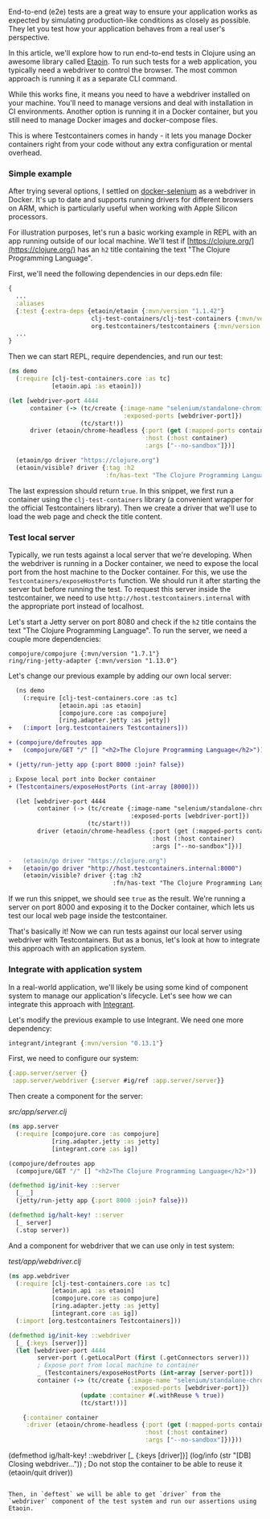 End-to-end (e2e) tests are a great way to ensure your application works as expected by simulating production-like conditions as closely as possible. They let you test how your application behaves from a real user's perspective.

In this article, we'll explore how to run end-to-end tests in Clojure using an awesome library called [Etaoin](https://github.com/clj-commons/etaoin). To run such tests for a web application, you typically need a webdriver to control the browser. The most common approach is running it as a separate CLI command.

While this works fine, it means you need to have a webdriver installed on your machine. You'll need to manage versions and deal with installation in CI environments. Another option is running it in a Docker container, but you still need to manage Docker images and docker-compose files.

This is where Testcontainers comes in handy - it lets you manage Docker containers right from your code without any extra configuration or mental overhead.

### Simple example

After trying several options, I settled on [docker-selenium](https://github.com/SeleniumHQ/docker-selenium) as a webdriver in Docker. It's up to date and supports running drivers for different browsers on ARM, which is particularly useful when working with Apple Silicon processors.

For illustration purposes, let's run a basic working example in REPL with an app running outside of our local machine. We'll test if [https://clojure.org/](https://clojure.org/) has an `h2` title containing the text "The Clojure Programming Language".

First, we'll need the following dependencies in our deps.edn file:

```clojure
{
  ...
  :aliases 
  {:test {:extra-deps {etaoin/etaoin {:mvn/version "1.1.42"}
                       clj-test-containers/clj-test-containers {:mvn/version "0.7.4"}
                       org.testcontainers/testcontainers {:mvn/version "1.20.4"}}}}
  ...
}
```

Then we can start REPL, require dependencies, and run our test:

```clojure
(ns demo
  (:require [clj-test-containers.core :as tc]
            [etaoin.api :as etaoin]))

(let [webdriver-port 4444
      container (-> (tc/create {:image-name "selenium/standalone-chromium:131.0"
                                :exposed-ports [webdriver-port]})
                    (tc/start!))
      driver (etaoin/chrome-headless {:port (get (:mapped-ports container) webdriver-port)
                                      :host (:host container)
                                      :args ["--no-sandbox"]})]

  (etaoin/go driver "https://clojure.org")
  (etaoin/visible? driver {:tag :h2
                           :fn/has-text "The Clojure Programming Language"}))  
```

The last expression should return `true`. In this snippet, we first run a container using the `clj-test-containers` library (a convenient wrapper for the official Testcontainers library). Then we create a driver that we'll use to load the web page and check the title content.

### Test local server

Typically, we run tests against a local server that we're developing. When the webdriver is running in a Docker container, we need to expose the local port from the host machine to the Docker container. For this, we use the `Testcontainers/exposeHostPorts` function. We should run it after starting the server but before running the test. To request this server inside the testcontainer, we need to use `http://host.testcontainers.internal` with the appropriate port instead of localhost.

Let's start a Jetty server on port 8080 and check if the `h2` title contains the text "The Clojure Programming Language". To run the server, we need a couple more dependencies:

```
compojure/compojure {:mvn/version "1.7.1"}
ring/ring-jetty-adapter {:mvn/version "1.13.0"}
```

Let's change our previous example by adding our own local server:

```diff
  (ns demo
    (:require [clj-test-containers.core :as tc]
              [etaoin.api :as etaoin]
              [compojure.core :as compojure]
              [ring.adapter.jetty :as jetty])
+   (:import [org.testcontainers Testcontainers]))

+ (compojure/defroutes app
+   (compojure/GET "/" [] "<h2>The Clojure Programming Language</h2>"))

+ (jetty/run-jetty app {:port 8000 :join? false})

; Expose local port into Docker container 
+ (Testcontainers/exposeHostPorts (int-array [8000]))

  (let [webdriver-port 4444
        container (-> (tc/create {:image-name "selenium/standalone-chromium:131.0"
                                  :exposed-ports [webdriver-port]})
                      (tc/start!))
        driver (etaoin/chrome-headless {:port (get (:mapped-ports container) webdriver-port)
                                        :host (:host container)
                                        :args ["--no-sandbox"]})]

-   (etaoin/go driver "https://clojure.org")  
+   (etaoin/go driver "http://host.testcontainers.internal:8000")
    (etaoin/visible? driver {:tag :h2
                             :fn/has-text "The Clojure Programming Language"}))
```

If we run this snippet, we should see `true` as the result. We're running a server on port 8000 and exposing it to the Docker container, which lets us test our local web page inside the testcontainer.

That's basically it! Now we can run tests against our local server using webdriver with Testcontainers. But as a bonus, let's look at how to integrate this approach with an application system.

### Integrate with application system

In a real-world application, we'll likely be using some kind of component system to manage our application's lifecycle. Let's see how we can integrate this approach with [Integrant](https://github.com/weavejester/integrant).

Let's modify the previous example to use Integrant. We need one more dependency:

```clojure
integrant/integrant {:mvn/version "0.13.1"}
```

First, we need to configure our system:

```clojure
{:app.server/server {}
 :app.server/webdriver {:server #ig/ref :app.server/server}}
```

Then create a component for the server:

*src/app/server.clj*
```clojure
(ns app.server
  (:require [compojure.core :as compojure]
            [ring.adapter.jetty :as jetty]
            [integrant.core :as ig])

(compojure/defroutes app
  (compojure/GET "/" [] "<h2>The Clojure Programming Language</h2>"))

(defmethod ig/init-key ::server
  [_ _]
  (jetty/run-jetty app {:port 8000 :join? false}))

(defmethod ig/halt-key! ::server
  [_ server]
  (.stop server))
```

And a component for webdriver that we can use only in test system:

*test/app/webdriver.clj*
```clojure
(ns app.webdriver
  (:require [clj-test-containers.core :as tc]
            [etaoin.api :as etaoin]
            [compojure.core :as compojure]
            [ring.adapter.jetty :as jetty]
            [integrant.core :as ig])
  (:import [org.testcontainers Testcontainers]))

(defmethod ig/init-key ::webdriver
  [_ {:keys [server]}]
  (let [webdriver-port 4444
        server-port (.getLocalPort (first (.getConnectors server)))
        ; Expose port from local machine to container
        _ (Testcontainers/exposeHostPorts (int-array [server-port]))
        container (-> (tc/create {:image-name "selenium/standalone-chromium:131.0"
                                  :exposed-ports [webdriver-port]})
                    (update :container #(.withReuse % true))
                    (tc/start!))]

    {:container container
     :driver (etaoin/chrome-headless {:port (get (:mapped-ports container) webdriver-port)
                                      :host (:host container)
                                      :args ["--no-sandbox"]})}))
```

(defmethod ig/halt-key! ::webdriver
  [_ {:keys [driver]}]
  (log/info (str "[DB] Closing webdriver..."))
  ; Do not stop the container to be able to reuse it
  (etaoin/quit driver))
```

Then, in `deftest` we will be able to get `driver` from the `webdriver` component of the test system and run our assertions using Etaoin.
